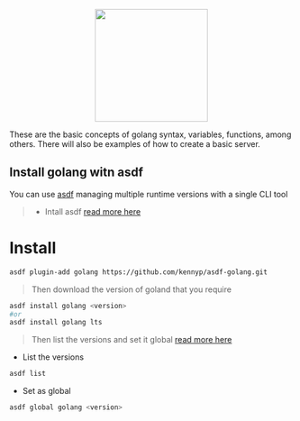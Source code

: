<p align="center">
  <img width="200" height="200" src="https://go.dev/blog/go-brand/Go-Logo/PNG/Go-Logo_Blue.png"/>
</p>

These are the basic concepts of golang syntax, variables, functions, among others.
There will also be examples of how to create a basic server.

## Install golang witn asdf

You can use [asdf](https://asdf-vm.com/) managing multiple runtime versions with a single CLI tool

> - Intall asdf [read more here](https://asdf-vm.com/guide/getting-started.html)

# Install

```bash
asdf plugin-add golang https://github.com/kennyp/asdf-golang.git
```

> Then download the version of goland that you require

```bash
asdf install golang <version>
#or
asdf install golang lts
```

> Then list the versions and set it global [read more here](https://asdf-vm.com/guide/getting-started.html#_6-set-a-version)

- List the versions

```bash
asdf list
```

- Set as global

```bash
asdf global golang <version>
```
